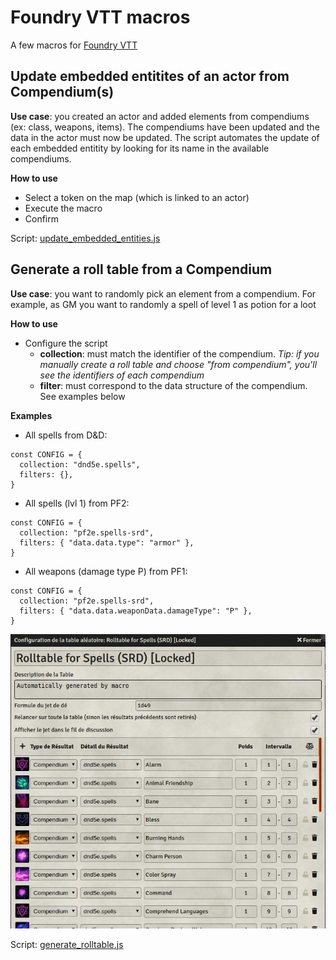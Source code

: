 # Foundry VTT macros

A few macros for [Foundry VTT](https://foundryvtt.com/)



## Update embedded entitites of an actor from Compendium(s)

**Use case**: you created an actor and added elements from compendiums (ex: class, weapons, items). The compendiums have been updated and the data in the actor must now be updated. The script automates the update of each embedded entitity by looking for its name in the available compendiums. 

**How to use**
* Select a token on the map (which is linked to an actor)
* Execute the macro
* Confirm

Script: [update_embedded_entities.js](macros/update_embedded_entities.js)


## Generate a roll table from a Compendium

**Use case**: you want to randomly pick an element from a compendium. For example, as GM you want to randomly a spell of level 1 as potion for a loot

**How to use**
* Configure the script
  * **collection**: must match the identifier of the compendium. *Tip: if you manually create a roll table and choose "from compendium", you'll see the identifiers of each compendium*
  * **filter**: must correspond to the data structure of the compendium. See examples below

**Examples**
* All spells from D&D:
```
const CONFIG = {
  collection: "dnd5e.spells", 
  filters: {},
}
```
* All spells (lvl 1) from PF2:
```
const CONFIG = {
  collection: "pf2e.spells-srd", 
  filters: { "data.data.type": "armor" },
}
```
* All weapons (damage type P) from PF1:
```
const CONFIG = {
  collection: "pf2e.spells-srd", 
  filters: { "data.data.weaponData.damageType": "P" },
}
```

![Generate Rolltable](img/generate_rolltable.jpeg)

Script: [generate_rolltable.js](macros/generate_rolltable.js)


